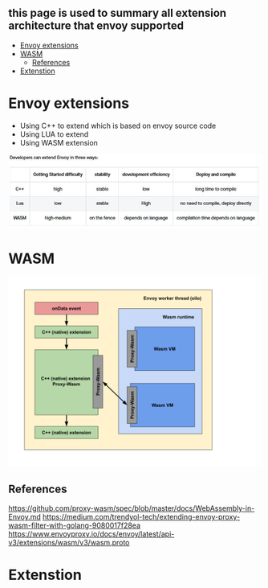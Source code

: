 this page is used to summary all extension architecture that envoy supported
------------------------------

- [Envoy extensions](#envoy-extensions)
- [WASM](#wasm)
  - [References](#references)
- [Extenstion](#extenstion)


# Envoy extensions
* Using C++ to extend which is based on envoy source code
* Using LUA to extend
* Using WASM extension

![Envoy extension comparition](../../pics/envoy-extension.JPG)

# WASM

![WASM Extension](../../pics/WASM.svg)

## References
https://github.com/proxy-wasm/spec/blob/master/docs/WebAssembly-in-Envoy.md
https://medium.com/trendyol-tech/extending-envoy-proxy-wasm-filter-with-golang-9080017f28ea
https://www.envoyproxy.io/docs/envoy/latest/api-v3/extensions/wasm/v3/wasm.proto


# Extenstion


